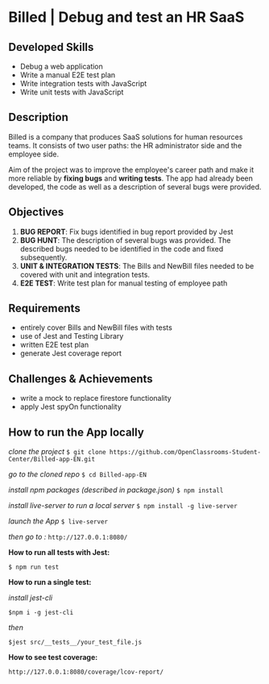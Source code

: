 # Billed | Debug and test an HR SaaS

## Developed Skills

- Debug a web application
- Write a manual E2E test plan
- Write integration tests with JavaScript
- Write unit tests with JavaScript

## Description

Billed is a company that produces SaaS solutions for human resources teams. It consists of two user paths: the HR administrator side and the employee side.

Aim of the project was to improve the employee's career path and make it more reliable by **fixing bugs** and **writing tests**. The app had already been developed, the code as well as a description of several bugs were provided.

## Objectives

1. **BUG REPORT**: Fix bugs identified in bug report provided by Jest
2. **BUG HUNT**: The description of several bugs was provided. The described bugs needed to be identified in the code and fixed subsequently.
3. **UNIT & INTEGRATION TESTS**: The Bills and NewBill files needed to be covered with unit and integration tests.
4. **E2E TEST**: Write test plan for manual testing of employee path

## Requirements

- entirely cover Bills and NewBill files with tests
- use of Jest and Testing Library
- written E2E test plan
- generate Jest coverage report

## Challenges & Achievements

- write a mock to replace firestore functionality
- apply Jest spyOn functionality

## How to run the App locally

_clone the project_
`$ git clone https://github.com/OpenClassrooms-Student-Center/Billed-app-EN.git`

_go to the cloned repo_
`$ cd Billed-app-EN`

_install npm packages (described in package.json)_
`$ npm install`

_install live-server to run a local server_
`$ npm install -g live-server`

_launch the App_
`$ live-server`

_then go to :_
`http://127.0.0.1:8080/`

**How to run all tests with Jest:**

`$ npm run test`

**How to run a single test:**

_install jest-cli_

`$npm i -g jest-cli`

_then_

`$jest src/__tests__/your_test_file.js`

**How to see test coverage:**

`http://127.0.0.1:8080/coverage/lcov-report/`
